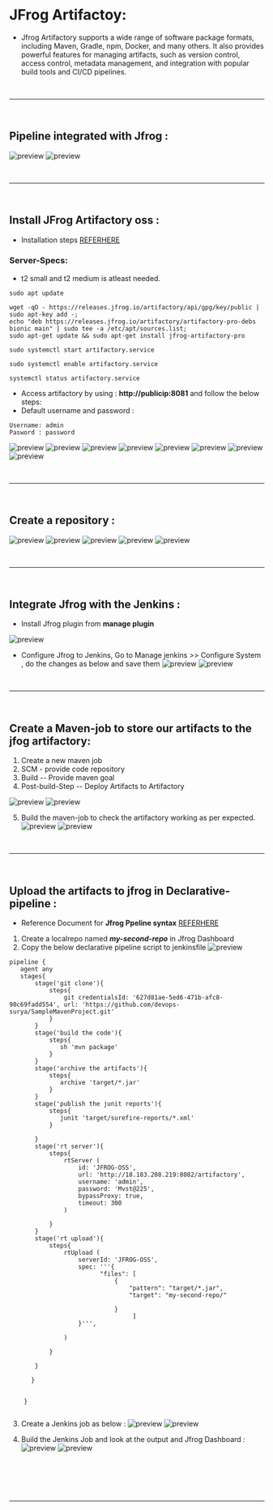 # JFrog Artifactoy:
* Jfrog Artifactory supports a wide range of software package formats, including Maven, Gradle, npm, Docker, and many others. It also provides powerful features for managing artifacts, such as version control, access control, metadata management, and integration with popular build tools and CI/CD pipelines.

<br/>

* * * 

<br/>

## Pipeline integrated with Jfrog  :
![preview](../img/JfrogBasicPipeline.png)
![preview](../img/SQJfrogpipeline.png)


 
<br/>

* * * 

<br/>



## Install JFrog Artifactory oss :
* Installation steps [REFERHERE](https://www.devopsschool.com/blog/artifactory-install-and-configurations-guide/#:~:text=Artifactory%20Pro%20Install%20in%20Linux%20using,jfrog/artifactory/var/etc/system.yaml)

### Server-Specs:
* t2 small and t2 medium is atleast needed.

```
sudo apt update

wget -qO - https://releases.jfrog.io/artifactory/api/gpg/key/public | sudo apt-key add -;
echo "deb https://releases.jfrog.io/artifactory/artifactory-pro-debs bionic main" | sudo tee -a /etc/apt/sources.list;
sudo apt-get update && sudo apt-get install jfrog-artifactory-pro

sudo systemctl start artifactory.service

sudo systemctl enable artifactory.service

systemctl status artifactory.service
```

* Access artifactory by using : __http://publicip:8081__ and follow the below steps:
* Default username and password :
```
Username: admin
Pasword : password
```
![preview](../images/jf1.png)
![preview](../images/jf2.png)
![preview](../images/jf3.png)
![preview](../images/jf4.png)
![preview](../img/JF1.png)
![preview](../img/JF2.png)
![preview](../img/JF3.png)
![preview](../img/JF4.png)




<br/>

* * * 

<br/>




##  Create a repository :
![preview](../images/jf5.png)
![preview](../images/jf6.png)
![preview](../images/jf7.png)
![preview](../img/JF5.png)
![preview](../img/JF6.png)




<br/>

* * * 

<br/>

## Integrate Jfrog with the Jenkins :

* Install Jfrog plugin from __manage plugin__

![preview](../img/JF7.png)

* Configure Jfrog to Jenkins, Go to Manage jenkins >> Configure System , do the changes as below and save them
![preview](../images/jf11.png)
![preview](../images/jf12.png)


<br/>

* * * 

<br/>


## Create a Maven-job to store our artifacts to the jfog artifactory:
1. Create a new maven job 
2. SCM - provide code repository
3. Build -- Provide maven goal 
4. Post-build-Step -- Deploy Artifacts to Artifactory

![preview](../images/jf13.png)
![preview](../img/JF8.png)


5. Build the maven-job to check the artifactory working as per expected.
![preview](../img/JF9.png)
![preview](../img/JF10.png)

<br/>

* * * 

<br/>

## Upload the artifacts to jfrog in Declarative-pipeline :
* Reference Document for __Jfrog Ppeline syntax__ [REFERHERE](https://www.jfrog.com/confluence/display/JFROG/Declarative+Pipeline+Syntax)

1. Create a localrepo named  ***my-second-repo*** in Jfrog Dashboard 
2. Copy the below declarative pipeline script to jenkinsfile
![preview](../img/JF11.png)


```
pipeline {
   agent any
   stages{
       stage('git clone'){
           steps{
               git credentialsId: '627d81ae-5ed6-471b-afc8-90c69fadd554', url: 'https://github.com/devops-surya/SampleMavenProject.git'
           }        
       }
       stage('build the code'){
           steps{
              sh 'mvn package'
           }
       }
       stage('archive the artifacts'){
           steps{
              archive 'target/*.jar'
           }          
       }
       stage('publish the junit reports'){
           steps{
              junit 'target/surefire-reports/*.xml'
           }
           
       }
       stage('rt server'){
           steps{
               rtServer (
                   id: 'JFROG-OSS',
                   url: 'http://18.183.208.219:8082/artifactory',
                   username: 'admin',
                   password: 'Mvst@225',
                   bypassProxy: true,
                   timeout: 300
               )

           }
       }
       stage('rt upload'){
           steps{
               rtUpload (
                   serverId: 'JFROG-OSS',
                   spec: '''{
                         "files": [
                             {
                                 "pattern": "target/*.jar",
                                 "target": "my-second-repo/"

                             }
                                  ]
                   }''',
                        
               )

           }

       }

      }


    }


```

3. Create a Jenkins job as below :
![preview](../img/JF12.png)
![preview](../img/JF13.png)

4. Build the Jenkins Job and look at the output and Jfrog Dashboard :
![preview](../img/JF14.png)
![preview](../img/JF15.png)





<br/>
<br/>
<br/>
<br/>

* * * 

<br/>
<br/>
<br/>
<br/>


